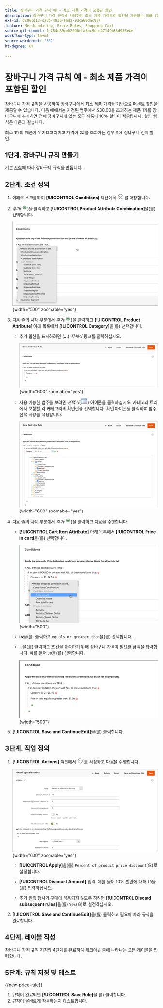 ```yaml
---
title: 장바구니 가격 규칙 예 - 최소 제품 가격이 포함된 할인
description: 장바구니 가격 규칙을 사용하여 최소 제품 가격으로 할인을 제공하는 예를 검토하십시오.
exl-id: dc06cd12-d23b-4836-9ad2-93ca60dac927
feature: Merchandising, Price Rules, Shopping Cart
source-git-commit: 1a784e894e02090cfa3bc9edc47149b35d935e8e
workflow-type: tm+mt
source-wordcount: '382'
ht-degree: 0%

---
```


# 장바구니 가격 규칙 예 - 최소 제품 가격이 포함된 할인

장바구니 가격 규칙을 사용하여 장바구니에서 최소 제품 가격을 기반으로 퍼센트 할인을 제공할 수 있습니다. 다음 예에서는 지정된 범주에서 $30.00를 초과하는 제품 1개를 장바구니에 추가하면 전체 장바구니에 있는 모든 제품에 10% 할인이 적용됩니다. 할인 형식은 다음과 같습니다.

최소 1개의 제품이 Y 카테고리이고 가격이 $Z를 초과하는 경우 X% 장바구니 전체 할인.

## 1단계. 장바구니 규칙 만들기

기본 [지침](price-rules-cart.md)에 따라 장바구니 규칙을 만듭니다.

## 2단계. 조건 정의

1. 아래로 스크롤하여 **[!UICONTROL Conditions]** 섹션에서 ![확장 선택기](../assets/icon-display-expand.png)를 확장합니다.

1. _추가_(![추가 아이콘](../assets/icon-add-green-circle.png))을 클릭하고 **[!UICONTROL Product Attribute Combination]**&#x200B;을(를) 선택합니다.

   ![장바구니 가격 규칙 조건 - 제품 특성 조합](./assets/condition1.png){width="500" zoomable="yes"}

1. 다음 줄의 시작 부분에서 _추가_(![추가 아이콘](../assets/icon-add-green-circle.png))을 클릭하고 **[!UICONTROL Product Attribute]** 아래 목록에서 **[!UICONTROL Category]**&#x200B;을(를) 선택합니다.

   - 추가 옵션을 표시하려면 (**...**) _자세히_ 링크를 클릭하십시오.

     ![장바구니 가격 규칙 조건 - 범주 옵션](./assets/condition3.png){width="600" zoomable="yes"}

   - 사용 가능한 범주를 보려면 _선택기_(![목록 아이콘](../assets/icon-list-chooser.png)) 아이콘을 클릭하십시오. 카테고리 트리에서 포함할 각 카테고리의 확인란을 선택합니다. 확인 아이콘을 클릭하여 범주 선택 사항을 적용합니다.

     ![장바구니 가격 규칙 조건 - 범주](./assets/condition4.png){width="600" zoomable="yes"}

1. 다음 줄의 시작 부분에서 _추가_(![추가 아이콘](../assets/icon-add-green-circle.png))을 클릭하고 다음을 수행합니다.

   - **[!UICONTROL Cart Item Attribute]** 아래 목록에서 **[!UICONTROL Price in cart]**&#x200B;을(를) 선택합니다.

     ![장바구니 가격 규칙 조건 - 장바구니 항목 특성](./assets/condition5.png){width="500"}

   - **is**&#x200B;을(를) 클릭하고 `equals or greater than`을(를) 선택합니다.

   - **..**&#x200B;을(를) 클릭하고 조건을 충족하기 위해 장바구니 가격이 필요한 금액을 입력합니다. 예를 들어 `30`을(를) 입력합니다.

     ![장바구니 가격 규칙 조건 - 장바구니의 가격](./assets/condition6.png){width="500"}

1. **[!UICONTROL Save and Continue Edit]**&#x200B;을(를) 클릭합니다.

## 3단계. 작업 정의

1. **[!UICONTROL Actions]** 섹션에서 ![확장 선택기](../assets/icon-display-expand.png)를 확장하고 다음을 수행합니다.

   ![장바구니 가격 규칙 작업](./assets/minimum-discount-actions.png){width="600" zoomable="yes"}

   - **[!UICONTROL Apply]**&#x200B;을(를) `Percent of product price discount`(으)로 설정합니다.

   - **[!UICONTROL Discount Amount]** 입력. 예를 들어 10% 할인에 대해 `10`을(를) 입력하십시오.

   - 추가 판촉 행사가 구매에 적용되지 않도록 하려면 **[!UICONTROL Discard subsequent rules]**&#x200B;을(를) `Yes`(으)로 설정하십시오.

1. **[!UICONTROL Save and Continue Edit]**&#x200B;을(를) 클릭하고 필요에 따라 규칙을 완료합니다.

## 4단계. 레이블 작성

장바구니 가격 규칙 지침의 [4](price-rules-cart.md)단계를 완료하여 체크아웃 중에 나타나는 모든 레이블을 입력합니다.

## 5단계: 규칙 저장 및 테스트

{{new-price-rule}}

1. 규칙이 완료되면 **[!UICONTROL Save Rule]**&#x200B;을(를) 클릭합니다.
1. 규칙이 올바르게 작동하는지 테스트합니다.
